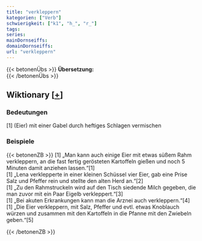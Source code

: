 ```yaml
---
title: "verkleppern"
kategorien: ["Verb"]
schwierigkeit: ["k1", "h_", "r_"]
tags:
series:
mainDornseiffs:
domainDornseiffs:
url: "verkleppern"
---
```


{{< betonenÜbs >}}
**Übersetzung:**  
{{< /betonenÜbs >}}

## Wiktionary [[+](https://de.wiktionary.org/wiki/verkleppern)]

### Bedeutungen
[1] (Eier) mit einer Gabel durch heftiges Schlagen vermischen  

### Beispiele
{{< betonenZB >}}
[1] „Man kann auch einige Eier mit etwas süßem Rahm verkleppern, an die fast fertig gerösteten Kartoffeln gießen und noch 5 Minuten damit anziehen lassen.“[1]  
[1] „Lena verklepperte in einer kleinen Schüssel vier Eier, gab eine Prise Salz und Pfeffer rein und stellte den alten Herd an.“[2]  
[1] „Zu den Rahmstruckeln wird auf den Tisch siedende Milch gegeben, die man zuvor mit ein Paar Eigelb verkleppert.“[3]  
[1] „Bei akuten Erkrankungen kann man die Arznei auch verkleppern.“[4]  
[1] „Die Eier verkleppern, mit Salz, Pfeffer und evtl. etwas Knoblauch würzen und zusammen mit den Kartoffeln in die Pfanne mit den Zwiebeln geben.“[5]  

{{< /betonenZB >}}

